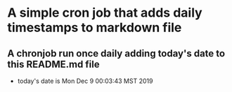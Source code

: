 A simple cron job that adds daily timestamps to markdown file
============================================================
## A chronjob run once daily adding today's date to this README.md file
* today's date is Mon Dec  9 00:03:43 MST 2019
